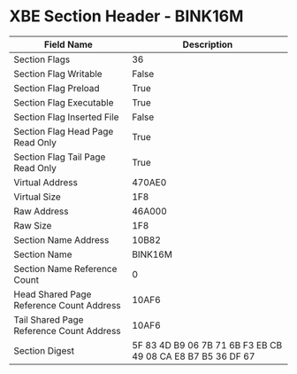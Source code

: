 # XBE Section Header - BINK16M

| Field Name | Description |
|---|---|
| Section Flags | 36 |
| Section Flag Writable | False |
| Section Flag Preload | True |
| Section Flag Executable | True |
| Section Flag Inserted File | False |
| Section Flag Head Page Read Only | True |
| Section Flag Tail Page Read Only | True |
| Virtual Address | 470AE0 |
| Virtual Size | 1F8 |
| Raw Address | 46A000 |
| Raw Size | 1F8 |
| Section Name Address | 10B82 |
| Section Name | BINK16M |
| Section Name Reference Count | 0 |
| Head Shared Page Reference Count Address | 10AF6 |
| Tail Shared Page Reference Count Address | 10AF6 |
| Section Digest | 5F 83 4D B9 06 7B 71 6B F3 EB CB 49 08 CA E8 B7 B5 36 DF 67 |
